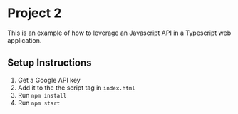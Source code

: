 # Project 2

This is an example of how to leverage an Javascript API in a Typescript web application.

## Setup Instructions

1. Get a Google API key
2. Add it to the the script tag in `index.html`
3. Run `npm install`
4. Run `npm start`
